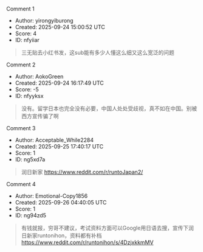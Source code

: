 Comment 1

- Author: yirongyiburong
- Created: 2025-09-24 15:00:52 UTC
- Score: 4
- ID: nfyiiar

> 三无贴去小红书发，这sub能有多少人懂这么细又这么宽泛的问题

Comment 2

- Author: AokoGreen
- Created: 2025-09-24 16:17:49 UTC
- Score: -5
- ID: nfyyksx

> 没有。留学日本也完全没有必要，中国人处处受歧视，真不如在中国。别被西方宣传骗了啊

Comment 3

- Author: Acceptable_While2284
- Created: 2025-09-25 17:40:17 UTC
- Score: 1
- ID: ng5xd7a

> 润日新家 https://www.reddit.com/r/runtoJapan2/

Comment 4

- Author: Emotional-Copy1856
- Created: 2025-09-26 04:40:05 UTC
- Score: 1
- ID: ng94zd5

> 有钱就报，穷哥不建议，考试资料方面可以Google用日语去搜，宣传下润日新家runtonihon，资料都有补档
> https://www.reddit.com/r/runtonihon/s/4DzjxkkmMV
